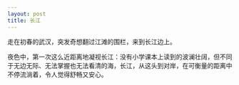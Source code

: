 ```yaml
---
layout: post
title: 长江
---
```


走在初春的武汉，突发奇想翻过江滩的围栏，来到长江边上。

夜色中，第一次这么近距离地凝视长江：没有小学课本上读到的波澜壮阔，但不同于无边无际、无法掌握也无法看清的海，长江，从这头到对岸，在可衡量的距离中不停流淌着，令人觉得舒畅又安心。